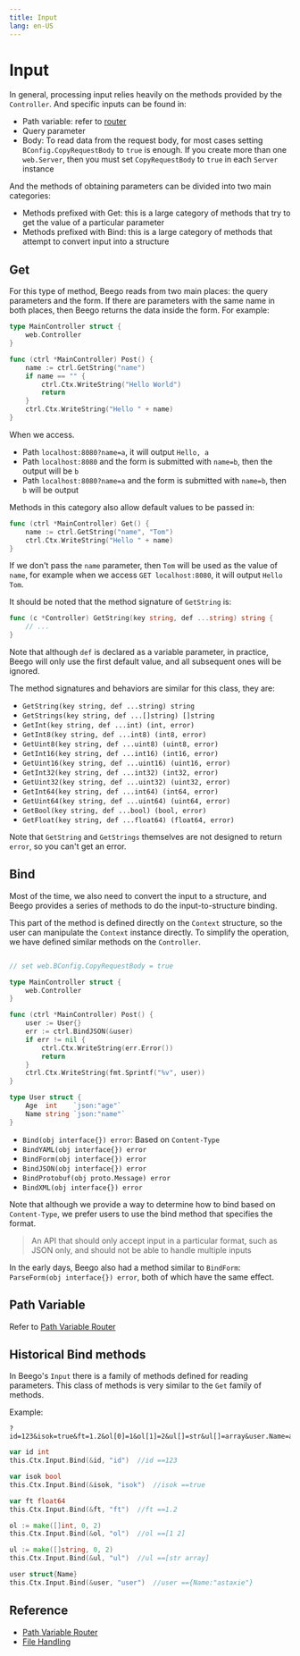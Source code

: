 ```yaml
---
title: Input
lang: en-US
---
```


# Input

In general, processing input relies heavily on the methods provided by the `Controller`. And specific inputs can be found in:

- Path variable: refer to [router](../router/router_rule.md)
- Query parameter
- Body: To read data from the request body, for most cases setting `BConfig.CopyRequestBody` to `true` is enough. If you create more than one `web.Server`, then you must set `CopyRequestBody` to `true` in each `Server` instance

And the methods of obtaining parameters can be divided into two main categories:

- Methods prefixed with Get: this is a large category of methods that try to get the value of a particular parameter
- Methods prefixed with Bind: this is a large category of methods that attempt to convert input into a structure

## Get

For this type of method, Beego reads from two main places: the query parameters and the form. If there are parameters with the same name in both places, then Beego returns the data inside the form. For example:

```go
type MainController struct {
	web.Controller
}

func (ctrl *MainController) Post() {
	name := ctrl.GetString("name")
	if name == "" {
		ctrl.Ctx.WriteString("Hello World")
		return
	}
	ctrl.Ctx.WriteString("Hello " + name)
}
```

When we access.

- Path `localhost:8080?name=a`, it will output `Hello, a`
- Path `localhost:8080` and the form is submitted with `name=b`, then the output will be `b`
- Path `localhost:8080?name=a` and the form is submitted with `name=b`, then `b` will be output

Methods in this category also allow default values to be passed in:

```go
func (ctrl *MainController) Get() {
	name := ctrl.GetString("name", "Tom")
	ctrl.Ctx.WriteString("Hello " + name)
}
```

If we don't pass the `name` parameter, then `Tom` will be used as the value of `name`, for example when we access `GET localhost:8080`, it will output `Hello Tom`.

It should be noted that the method signature of `GetString` is:

```go
func (c *Controller) GetString(key string, def ...string) string {
    // ...
}
```

Note that although `def` is declared as a variable parameter, in practice, Beego will only use the first default value, and all subsequent ones will be ignored.

The method signatures and behaviors are similar for this class, they are:

- `GetString(key string, def ...string) string`
- `GetStrings(key string, def ...[]string) []string`
- `GetInt(key string, def ...int) (int, error)`
- `GetInt8(key string, def ...int8) (int8, error)`
- `GetUint8(key string, def ...uint8) (uint8, error)`
- `GetInt16(key string, def ...int16) (int16, error)`
- `GetUint16(key string, def ...uint16) (uint16, error)`
- `GetInt32(key string, def ...int32) (int32, error)`
- `GetUint32(key string, def ...uint32) (uint32, error)`
- `GetInt64(key string, def ...int64) (int64, error)`
- `GetUint64(key string, def ...uint64) (uint64, error)`
- `GetBool(key string, def ...bool) (bool, error)`
- `GetFloat(key string, def ...float64) (float64, error)`

Note that `GetString` and `GetStrings` themselves are not designed to return `error`, so you can't get an error.

## Bind

Most of the time, we also need to convert the input to a structure, and Beego provides a series of methods to do the input-to-structure binding.

This part of the method is defined directly on the `Context` structure, so the user can manipulate the `Context` instance directly. To simplify the operation, we have defined similar methods on the `Controller`.

```go

// set web.BConfig.CopyRequestBody = true

type MainController struct {
	web.Controller
}

func (ctrl *MainController) Post() {
	user := User{}
	err := ctrl.BindJSON(&user)
	if err != nil {
		ctrl.Ctx.WriteString(err.Error())
		return
	}
	ctrl.Ctx.WriteString(fmt.Sprintf("%v", user))
}

type User struct {
	Age  int    `json:"age"`
	Name string `json:"name"`
}
```


- `Bind(obj interface{}) error`: Based on `Content-Type`
- `BindYAML(obj interface{}) error`
- `BindForm(obj interface{}) error`
- `BindJSON(obj interface{}) error`
- `BindProtobuf(obj proto.Message) error`
- `BindXML(obj interface{}) error`


Note that although we provide a way to determine how to bind based on `Content-Type`, we prefer users to use the bind method that specifies the format.

> An API that should only accept input in a particular format, such as JSON only, and should not be able to handle multiple inputs

In the early days, Beego also had a method similar to `BindForm`: `ParseForm(obj interface{}) error`, both of which have the same effect.

## Path Variable

Refer to [Path Variable Router ](../router/router_rule.md)

## Historical Bind methods

In Beego's `Input` there is a family of methods defined for reading parameters. This class of methods is very similar to the `Get` family of methods.

Example:

```url
?id=123&isok=true&ft=1.2&ol[0]=1&ol[1]=2&ul[]=str&ul[]=array&user.Name=astaxie
```

```go
var id int
this.Ctx.Input.Bind(&id, "id")  //id ==123

var isok bool
this.Ctx.Input.Bind(&isok, "isok")  //isok ==true

var ft float64
this.Ctx.Input.Bind(&ft, "ft")  //ft ==1.2

ol := make([]int, 0, 2)
this.Ctx.Input.Bind(&ol, "ol")  //ol ==[1 2]

ul := make([]string, 0, 2)
this.Ctx.Input.Bind(&ul, "ul")  //ul ==[str array]

user struct{Name}
this.Ctx.Input.Bind(&user, "user")  //user =={Name:"astaxie"}
```

## Reference

- [Path Variable Router](../router/router_rule.md)
- [File Handling](../file/README.md)
